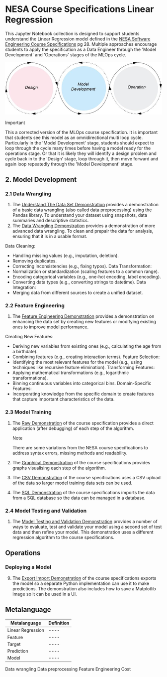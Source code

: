 # NESA Course Specifications Linear Regression

This Jupyter Notebook collection is designed to support students understand the Linear Regression model defined in the [NESA Software Engineering Course Specifications](https://library.curriculum.nsw.edu.au/341419dc-8ec2-0289-7225-6db7f2d751ef/94e1eb0a-0df7-4dbe-9b72-5d5e0d17143a/software-engineering-11-12-higher-school-certificate-course-specifications.PDF) pg 28. Multiple approaches encourage students to apply the specification as a Data Engineer through the 'Model Development' and 'Operations' stages of the MLOps cycle.

![Course Specification MLOps Model](/images/MLOPS_Model.png)

> [!Important]
> This a corrected version of the MLOps course specification. It is important that students see this model as an omnidirectional multi loop cycle. Particularly in the 'Model Development' stage, students should expect to loop through the cycle many times before having a model ready for the operations stage. Or that it is likely they will identify a design problem and cycle back in to the 'Design' stage, loop through it, then move forward and again loop repeatedly through the 'Model Development' stage.

## 2. Model Development

### 2.1 Data Wrangling

1. The [Understand The Data Set Demonstration](/2.Model_Development/2.1.Data_Wrangling/2.1.1.data_summary.ipynb) provides a demonstration of a basic data wrangling (also called data preprocessing) using the Pandas library. To understand your dataset using snapshots, data summaries and descriptive statistics.
2. The [Data Wrangling Demonstration](/2.Model_Development/2.1.Data_Wrangling/2.1.2.data_wranglish.ipynb) provides a demonstration of more advanced data wrangling. To clean and prepair the data for analysis, ensuring that it is in a usable format.





Data Cleaning:
- Handling missing values (e.g., imputation, deletion).
- Removing duplicates.
- Correcting inconsistencies (e.g., fixing typos).
Data Transformation:
- Normalization or standardization (scaling features to a common range).
- Encoding categorical variables (e.g., one-hot encoding, label encoding).
- Converting data types (e.g., converting strings to datetime).
Data Integration:
- Merging data from different sources to create a unified dataset.

### 2.2 Feature Engineering

1. The [Feature Engineering Demonstration](/2.Model_Development/2.2.Feature_Engineering/2.2.1.feature_engineering.ipynb) provides a demonstration on enhancing the data set by creating new features or modifying existing ones to improve model performance.



Creating New Features:
- Deriving new variables from existing ones (e.g., calculating the age from a birthdate).
- Combining features (e.g., creating interaction terms).
Feature Selection:
- Identifying the most relevant features for the model (e.g., using techniques like recursive feature elimination).
Transforming Features:
- Applying mathematical transformations (e.g., logarithmic transformations).
- Binning continuous variables into categorical bins.
Domain-Specific Features:
- Incorporating knowledge from the specific domain to create features that capture important characteristics of the data.

### 2.3 Model Training

1. The [Raw Demonstration](/2.Model_Development/2.3.Model_Training/2.3.1.raw_course_specification.ipynb) of the course specification provides a direct application (after debugging) of each step of the algorithm.

   > [!Note]
   > There are some variations from the NESA course specifications to address syntax errors, missing methods and readability.

2. The [Graphical Demonstration](/2.Model_Development/2.3.Model_Training/2.3.2.graphical_course_specification.ipynb) of the course specifications provides graphs visualising each step of the algorithm.
3. The [CSV Demonstration](/2.Model_Development/2.3.Model_Training/2.3.3.CSV_course_specification.ipynb) of the course specifications uses a CSV upload of the data so larger model training data sets can be used.
4. The [SQL Demonstration](/2.Model_Development/2.3.Model_Training/2.3.4.SQL_course_specification.ipynb) of the course specifications imports the data from a SQL database so the data can be managed in a database.

### 2.4 Model Testing and Validation

1. The [Model Testing and Validation Demonstration](/2.Model_Development/2.4.Model_Testing_and_Validation/2.4.1.model_test_and_validate.ipynb) provides a number of ways to evaluate, test and validate your model using a second set of test data and then refine your model. This demonstration uses a different regression algorithm to the course specifications.

## Operations

### Deploying a Model

9. The [Export Import Demonstration](/3.Operations/3.1.Deploy_Model/3.1.1.export_import_course_specification.ipynb) of the course specifications exports the model so a separate Python implementation can use it to make predictions. The demonstration also includes how to save a Matplotlib image so it can be used in a UI.

## Metalanguage

| Metalanguage      | Definition |
| ----------------- | ---------- |
| Linear Regression | ----       |
| Feature           | ----       |
| Target            | ----       |
| Prediction        | ----       |
| Model             | ----       |

Data wrangling
Data preprocessing
Feature Engineering
Cost
